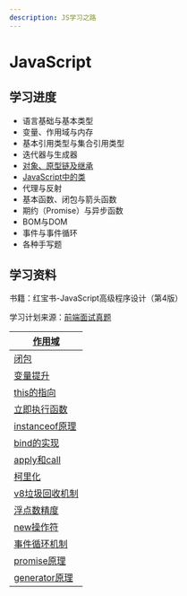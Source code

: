 ```yaml
---
description: JS学习之路
---
```


# JavaScript

## 学习进度

- 语言基础与基本类型
- 变量、作用域与内存
- 基本引用类型与集合引用类型
- 迭代器与生成器
- [对象、原型链及继承](prototype-and-inherit.md)
- [JavaScript中的类](javascript-zhong-de-lei.md)
- 代理与反射
- 基本函数、闭包与箭头函数
- 期约（Promise）与异步函数
- BOM与DOM
- 事件与事件循环
- 各种手写题

## 学习资料

书籍：红宝书-JavaScript高级程序设计（第4版）

学习计划来源：[前端面试真题](https://jf98y0i883.feishu.cn/base/appcnGuMhCDR0Bp5wLWvehGNomg?table=tblJmmVmCq2Ug8hs\&view=vewTe1iz28)

| [作用域](https://github.com/mqyqingfeng/Blog/issues/6)                  |
| -------------------------------------------------------------------- |
| [闭包](https://github.com/mqyqingfeng/Blog/issues/9)                   |
| [变量提升](https://github.com/mqyqingfeng/Blog/issues/5)                 |
| [this的指向](https://github.com/mqyqingfeng/Blog/issues/7)              |
| [立即执行函数](https://segmentfault.com/a/1190000003985390)                |
| [instanceof原理](https://juejin.cn/post/6844903613584654344)           |
| [bind的实现](https://github.com/mqyqingfeng/Blog/issues/12)             |
| [apply和call](https://segmentfault.com/a/1190000018017796)            |
| [柯里化](https://github.com/mqyqingfeng/Blog/issues/42)                 |
| [v8垃圾回收机制](https://juejin.cn/post/6844904016325902344)               |
| [浮点数精度](https://github.com/mqyqingfeng/Blog/issues/155)              |
| [new操作符](https://github.com/mqyqingfeng/Blog/issues/13)              |
| [事件循环机制](https://zhuanlan.zhihu.com/p/33058983)                      |
| [promise原理](https://juejin.cn/post/6844904063570542599)              |
| [generator原理](http://www.alloyteam.com/2016/02/generators-in-depth/) |
